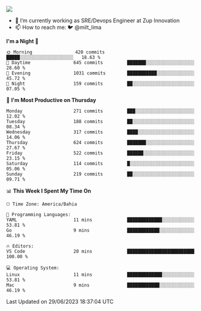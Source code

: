 ![](https://komarev.com/ghpvc/?username=miltlima&color=blue)
                 

- 🔭 I’m currently working as SRE/Devops Engineer at Zup Innovation
- 📫 How to reach me: 🐦 @milt_lima

<!--START_SECTION:waka-->
**I'm a Night 🦉** 

```text
🌞 Morning                420 commits         █████░░░░░░░░░░░░░░░░░░░░   18.63 % 
🌆 Daytime                645 commits         ███████░░░░░░░░░░░░░░░░░░   28.60 % 
🌃 Evening                1031 commits        ███████████░░░░░░░░░░░░░░   45.72 % 
🌙 Night                  159 commits         ██░░░░░░░░░░░░░░░░░░░░░░░   07.05 % 
```
📅 **I'm Most Productive on Thursday** 

```text
Monday                   271 commits         ███░░░░░░░░░░░░░░░░░░░░░░   12.02 % 
Tuesday                  188 commits         ██░░░░░░░░░░░░░░░░░░░░░░░   08.34 % 
Wednesday                317 commits         ████░░░░░░░░░░░░░░░░░░░░░   14.06 % 
Thursday                 624 commits         ███████░░░░░░░░░░░░░░░░░░   27.67 % 
Friday                   522 commits         ██████░░░░░░░░░░░░░░░░░░░   23.15 % 
Saturday                 114 commits         █░░░░░░░░░░░░░░░░░░░░░░░░   05.06 % 
Sunday                   219 commits         ██░░░░░░░░░░░░░░░░░░░░░░░   09.71 % 
```


📊 **This Week I Spent My Time On** 

```text
🕑︎ Time Zone: America/Bahia

💬 Programming Languages: 
YAML                     11 mins             █████████████░░░░░░░░░░░░   53.81 % 
Go                       9 mins              ████████████░░░░░░░░░░░░░   46.19 % 

🔥 Editors: 
VS Code                  20 mins             █████████████████████████   100.00 % 

💻 Operating System: 
Linux                    11 mins             █████████████░░░░░░░░░░░░   53.81 % 
Mac                      9 mins              ████████████░░░░░░░░░░░░░   46.19 % 
```


 Last Updated on 29/06/2023 18:37:04 UTC
<!--END_SECTION:waka-->
